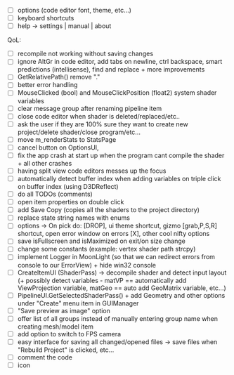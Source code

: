 - [ ] options (code editor font, theme, etc...)
- [ ] keyboard shortcuts
- [ ] help -> settings | manual | about

QoL:
- [ ] recompile not working without saving changes
- [ ] ignore AltGr in code editor, add tabs on newline, ctrl backspace, smart predictions (intellisense), find and replace + more improvements
- [ ] GetRelativePath() remove ".\"
- [ ] better error handling
- [ ] MouseClicked (bool) and MouseClickPosition (float2) system shader variables
- [ ] clear message group after renaming pipeline item
- [ ] close code editor when shader is deleted/replaced/etc..
- [ ] ask the user if they are 100% sure they want to create new project/delete shader/close program/etc...
- [ ] move m_renderStats to StatsPage
- [ ] cancel button on OptionsUI, 
- [ ] fix the app crash at start up when the program cant compile the shader + all other crashes
- [ ] having split view code editors messes up the focus
- [ ] automatically detect buffer index when adding variables on triple click on buffer index (using D3DReflect)
- [ ] do all TODOs (comments)
- [ ] open item properties on double click
- [ ] add Save Copy (copies all the shaders to the project directory)
- [ ] replace state string names with enums
- [ ] options -> On pick do: [DROP], ui theme shortcut, gizmo [grab,P,S,R] shortcut, open error window on errors [X], other cool nifty options
- [ ] save isFullscreen and isMaximized on exit/on size change
- [ ] change some constants (example: vertex shader path strcpy)
- [ ] implement Logger in MoonLight (so that we can redirect errors from console to our ErrorView) + hide win32 console
- [ ] CreateItemUI (ShaderPass) -> decompile shader and detect input layout (+ possibly detect variables - matVP == automatically add ViewProjection variable, matGeo == auto add GeoMatrix variable, etc...)
- [ ] PipelineUI.GetSelectedShaderPass() + add Geometry and other options under "Create" menu item in GUIManager
- [ ] "Save preview as image" option
- [ ] offer list of all groups instead of manually entering group name when creating mesh/model item
- [ ] add option to switch to FPS camera
- [ ] easy interface for saving all changed/opened files -> save files when "Rebuild Project" is clicked, etc...
- [ ] comment the code
- [ ] icon
